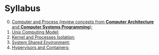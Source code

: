 # Syllabus

0. [Computer and Process (review concepts from **Computer Architecture** and **Computer Systems Programming**)](0-computer-and-process.md);
1. [Unix Computing Model](1-unix-computing-model.md);
2. [Kernel and Processes Isolation](2-kernel-and-processes-isolation.md);
3. [System Shared Environment](3-system-shared-environment.md);
4. [Hypervisors and Containers](4-hypervisors-and-containers.md);